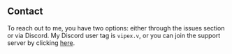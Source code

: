 
## Contact

To reach out to me, you have two options: either through the issues section or via Discord. My Discord user tag is `vipex.v`, or you can join the support server by clicking [here](https://discord.gg/xkS3Y5zV7c).
